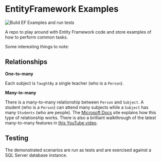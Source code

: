# EntityFramework Examples

![Build EF Examples and run tests](https://github.com/dneimke/EFSamples/workflows/Builds%20EF%20Examples%20and%20runs%20tests/badge.svg)

A repo to play around with Entity Framework code and store examples of how to perform common tasks.

Some interesting things to note:


## Relationships

**One-to-many**

Each subject is `TaughtBy` a single teacher (who is a `Person`).

**Many-to-many**

There is a many-to-many relationship between `Person` and `Subject`. A student (who is a `Person`) can attend many subjects while 
a `Subject` has many `Students` (who are people). The [Microsoft Docs](https://docs.microsoft.com/en-us/ef/core/modeling/relationships?tabs=fluent-api%2Cfluent-api-simple-key%2Csimple-key#many-to-many) 
site explains how this type of relationship works. There is also a brilliant walkthrough of the latest many-to-many features in 
[this YouTube video](https://www.youtube.com/watch?v=BIImyq8qaD4).

## Testing

The demonstrated scenarios are run as tests and are exercised against a SQL Server database instance. 